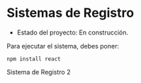 <h1>Sistemas de Registro</h1>

- Estado del proyecto: En construcción.

Para ejecutar el sistema, debes poner:

```npm install react```

Sistema de Registro 2
